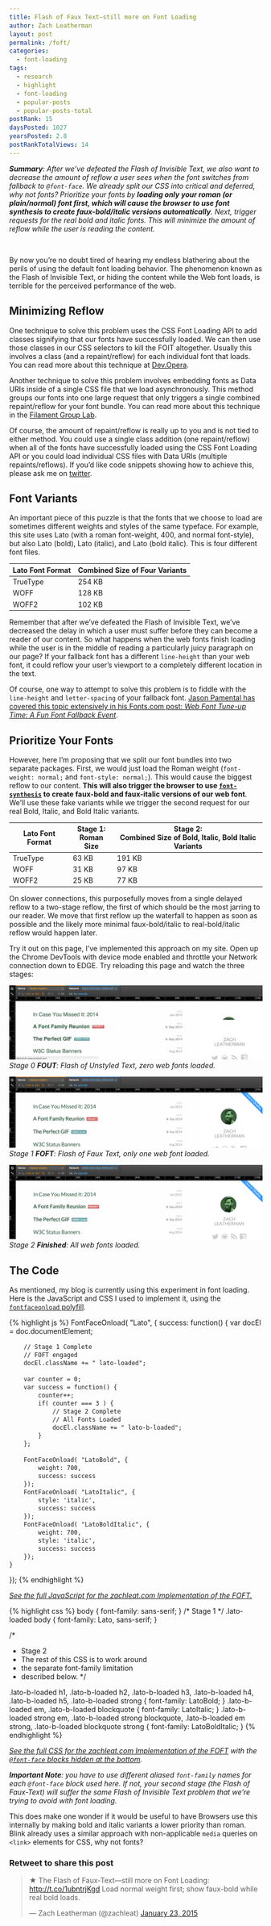 ```yaml
---
title: Flash of Faux Text—still more on Font Loading
author: Zach Leatherman
layout: post
permalink: /foft/
categories:
  - font-loading
tags:
  - research
  - highlight
  - font-loading
  - popular-posts
  - popular-posts-total
postRank: 15
daysPosted: 1027
yearsPosted: 2.8
postRankTotalViews: 14
---
```


***Summary**: After we’ve defeated the Flash of Invisible Text, we also want to decrease the amount of reflow a user sees when the font switches from fallback to `@font-face`. We already split our CSS into critical and deferred, why not fonts? Prioritize your fonts by **loading only your roman (or plain/normal) font first, which will cause the browser to use font synthesis to create faux-bold/italic versions automatically**. Next, trigger requests for the real bold and italic fonts. This will minimize the amount of reflow while the user is reading the content.*

<br/>

By now you’re no doubt tired of hearing my endless blathering about the perils of using the default font loading behavior. The phenomenon known as the Flash of Invisible Text, or hiding the content while the Web font loads, is terrible for the perceived performance of the web.

## Minimizing Reflow

One technique to solve this problem uses the CSS Font Loading API to add classes signifying that our fonts have successfully loaded. We can then use those classes in our CSS selectors to kill the FOIT altogether. Usually this involves a class (and a repaint/reflow) for each individual font that loads. You can read more about this technique at [Dev.Opera](https://dev.opera.com/articles/better-font-face/).

Another technique to solve this problem involves embedding fonts as Data URIs inside of a single CSS file that we load asynchronously. This method groups our fonts into one large request that only triggers a single combined repaint/reflow for your font bundle. You can read more about this technique in the [Filament Group Lab](http://www.filamentgroup.com/lab/font-loading.html).

Of course, the amount of repaint/reflow is really up to you and is not tied to either method. You could use a single class addition (one repaint/reflow) when all of the fonts have successfully loaded using the CSS Font Loading API or you could load individual CSS files with Data URIs (multiple repaints/reflows). If you’d like code snippets showing how to achieve this, please ask me on [twitter](https://twitter.com/zachleat/).

## Font Variants

An important piece of this puzzle is that the fonts that we choose to load are sometimes different weights and styles of the same typeface. For example, this site uses Lato (with a roman font-weight, 400, and normal font-style), but also Lato (bold), Lato (italic), and Lato (bold italic). This is four different font files.

<table>
	<thead>
		<tr>
			<th>Lato Font Format</th>
			<th>Combined Size of Four Variants</th>
		</tr>
	</thead>
	<tbody>
		<tr>
			<td>TrueType</td>
			<td>254 KB</td>
		</tr>
		<tr>
			<td>WOFF</td>
			<td>128 KB</td>
		</tr>
		<tr>
			<td>WOFF2</td>
			<td>102 KB</td>
		</tr>
	</tbody>
</table>

Remember that after we’ve defeated the Flash of Invisible Text, we’ve decreased the delay in which a user must suffer before they can become a reader of our content. So what happens when the web fonts finish loading while the user is in the middle of reading a particularly juicy paragraph on our page? If your fallback font has a different `line-height` than your web font, it could reflow your user’s viewport to a completely different location in the text.

Of course, one way to attempt to solve this problem is to fiddle with the `line-height` and `letter-spacing` of your fallback font. [Jason Pamental has covered this topic extensively in his Fonts.com post: *Web Font Tune-up Time: A Fun Font Fallback Event*](http://blog.fonts.com/2011/08/web-font-tune-up-time-a-fun-font-fallback-event/).

## Prioritize Your Fonts

However, here I’m proposing that we split our font bundles into two separate packages. First, we would just load the Roman weight (`font-weight: normal;` and `font-style: normal;`). This would cause the biggest reflow to our content. **This will also trigger the browser to use [`font-synthesis`](https://www.igvita.com/2014/09/16/optimizing-webfont-selection-and-synthesis/) to create faux-bold and faux-italic versions of our web font**. We’ll use these fake variants while we trigger the second request for our real Bold, Italic, and Bold Italic variants.

<table>
	<thead>
		<tr>
			<th>Lato Font Format</th>
			<th>Stage 1:<br/>Roman Size</th>
			<th>Stage 2:<br/>Combined Size of Bold, Italic, Bold Italic Variants</th>
		</tr>
	</thead>
	<tbody>
		<tr>
			<td>TrueType</td>
			<td>63 KB</td>
			<td>191 KB</td>
		</tr>
		<tr>
			<td>WOFF</td>
			<td>31 KB</td>
			<td>97 KB</td>
		</tr>
		<tr>
			<td>WOFF2</td>
			<td>25 KB</td>
			<td>77 KB</td>
		</tr>
	</tbody>
</table>

On slower connections, this purposefully moves from a single delayed reflow to a two-stage reflow, the first of which should be the most jarring to our reader. We move that first reflow up the waterfall to happen as soon as possible and the likely more minimal faux-bold/italic to real-bold/italic reflow would happen later.

Try it out on this page, I’ve implemented this approach on my site. Open up the Chrome DevTools with device mode enabled and throttle your Network connection down to EDGE. Try reloading this page and watch the three stages:

[![Flash of Unstyled Text for zachleat.com](/web/img/posts/foft/fout.png)](/web/img/posts/foft/fout.png)
*Stage 0 **FOUT**: Flash of Unstyled Text, zero web fonts loaded.*

[![Flash of Faux-Text for zachleat.com](/web/img/posts/foft/foft.png)](/web/img/posts/foft/foft.png)
*Stage 1 **FOFT**: Flash of Faux Text, only one web font loaded.*

[![Finished screenshot of zachleat.com](/web/img/posts/foft/finished.png)](/web/img/posts/foft/finished.png)
*Stage 2 **Finished**: All web fonts loaded.*

## The Code

As mentioned, my blog is currently using this experiment in font loading. Here is the JavaScript and CSS I used to implement it, using the [`fontfaceonload` polyfill](https://github.com/zachleat/fontfaceonload).

{% highlight js %}
FontFaceOnload( "Lato", {
	success: function() {
		var docEl = doc.documentElement;
		
		// Stage 1 Complete
		// FOFT engaged
		docEl.className += " lato-loaded";

		var counter = 0;
		var success = function() {
			counter++;
			if( counter === 3 ) {
				// Stage 2 Complete
				// All Fonts Loaded
				docEl.className += " lato-b-loaded";
			}
		};

		FontFaceOnload( "LatoBold", {
			weight: 700,
			success: success
		});
		FontFaceOnload( "LatoItalic", {
			style: 'italic',
			success: success
		});
		FontFaceOnload( "LatoBoldItalic", {
			weight: 700,
			style: 'italic',
			success: success
		});
	}
});
{% endhighlight %}

[*See the full JavaScript for the zachleat.com Implementation of the FOFT.*](https://github.com/zachleat/zachleat.com/blob/e7912017032a731cf6f958c94cacaae35b23a839/web/js/initial.js#L42)

{% highlight css %}
body {
	font-family: sans-serif;
}
/* Stage 1 */
.lato-loaded body {
	font-family: Lato, sans-serif;
}

/* 
 * Stage 2
 * The rest of this CSS is to work around
 * the separate font-family limitation
 * described below.
 */

.lato-b-loaded h1,
.lato-b-loaded h2,
.lato-b-loaded h3,
.lato-b-loaded h4,
.lato-b-loaded h5,
.lato-b-loaded strong {
	font-family: LatoBold;
}
.lato-b-loaded em,
.lato-b-loaded blockquote {
	font-family: LatoItalic;
}
.lato-b-loaded strong em,
.lato-b-loaded strong blockquote,
.lato-b-loaded em strong,
.lato-b-loaded blockquote strong {
	font-family: LatoBoldItalic;
}
{% endhighlight %}

*[See the full CSS for the zachleat.com Implementation of the FOFT](https://github.com/zachleat/zachleat.com/blob/e7912017032a731cf6f958c94cacaae35b23a839/web/css/_buttsweater.scss) with the [`@font-face` blocks hidden at the bottom](https://github.com/zachleat/zachleat.com/blob/e7912017032a731cf6f958c94cacaae35b23a839/web/css/_buttsweater.scss#L636).*

***Important Note**: you have to use different aliased `font-family` names for each `@font-face` block used here. If not, your second stage (the Flash of Faux-Text) will suffer the same Flash of Invisible Text problem that we’re trying to avoid with font loading.*

This does make one wonder if it would be useful to have Browsers use this internally by making bold and italic variants a lower priority than roman. Blink already uses a similar approach with non-applicable `media` queries on `<link>` elements for CSS, why not fonts?

<div class="retweettoshare">
	<h3 class="retweettoshare_title">Retweet to share this post</h3>
	<div class="retweettoshare_widget">
		<blockquote class="twitter-tweet" data-lang="en"><p lang="en" dir="ltr">★ The Flash of Faux-Text—still more on Font Loading: <a href="http://t.co/1ubntrjKgd">http://t.co/1ubntrjKgd</a> Load normal weight first; show faux-bold while real bold loads.</p>&mdash; Zach Leatherman (@zachleat) <a href="https://twitter.com/zachleat/status/558608085309468672">January 23, 2015</a></blockquote>
	</div>
</div>
